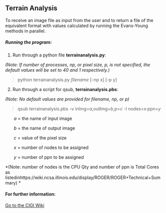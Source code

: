 ## Terrain Analysis

To receive an image file as input from the user and to return a file of the equivalent format with values calculated by running the Evans-Young methods in parallel.

##### Running the program:
1) Run through a python file **terrainanalysis.py**:

 *(Note: If number of processes, np, or pixel size, p, is not specified, the default values will be set to 40 and 1 respectively.)*
  > python terrainanalysis.py *filename* [-np x] [-p y]

2) Run through a script for qsub, **terrainanalysis.pbs**:

*(Note: No default values are provided for filename, np, or p)*
> qsub terrainanalysis.pbs -v inImg=*a*,outImg=*b*,p=*c* -l nodes=*x*:ppn=*y*

&nbsp;&nbsp;&nbsp;&nbsp;&nbsp;&nbsp; *a* = the name of input image

&nbsp;&nbsp;&nbsp;&nbsp;&nbsp;&nbsp; *b* = the name of output image

&nbsp;&nbsp;&nbsp;&nbsp;&nbsp;&nbsp; *c* = value of the pixel size

&nbsp;&nbsp;&nbsp;&nbsp;&nbsp;&nbsp; *x* = number of nodes to be assigned

&nbsp;&nbsp;&nbsp;&nbsp;&nbsp;&nbsp; *y* = number of ppn to be assigned

*(Note: number of nodes is the CPU Qty and number of ppn is Total Cores as listedinhttps://wiki.ncsa.illinois.edu/display/ROGER/ROGER+Technical+Summary) *

#### For further information:
[Go to the CIGI Wiki](https://wiki.cigi.illinois.edu/display/UP/Parallel+Terrain+Analysis+on+DEMs)
